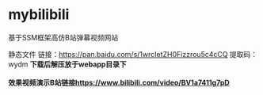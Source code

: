 # mybilibili
基于SSM框架高仿B站弹幕视频网站

静态文件 链接：https://pan.baidu.com/s/1wrcIetZH0Fizzrou5c4cCQ 
提取码：wydm 
<b>
下载后解压放于webapp目录下<br>
  <br>
  效果视频演示B站链接<a href="https://www.bilibili.com/video/BV1a7411g7pD">https://www.bilibili.com/video/BV1a7411g7pD</a><br>
  
